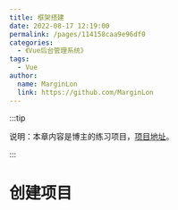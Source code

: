 ```yaml
---
title: 框架搭建
date: 2022-08-17 12:19:00
permalink: /pages/114158caa9e96df0
categories: 
  - 《Vue后台管理系统》
tags: 
  - Vue
author: 
  name: MarginLon
  link: https://github.com/MarginLon
---
```

:::tip

说明：本章内容是博主的练习项目，[项目地址](https://cn.vuejs.org/v2/guide/)。

:::

# 创建项目